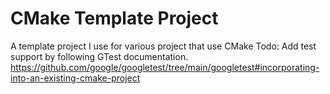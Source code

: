 # CMake Template Project

A template project I use for various project that use CMake
Todo: Add test support by following GTest documentation.
<https://github.com/google/googletest/tree/main/googletest#incorporating-into-an-existing-cmake-project>
